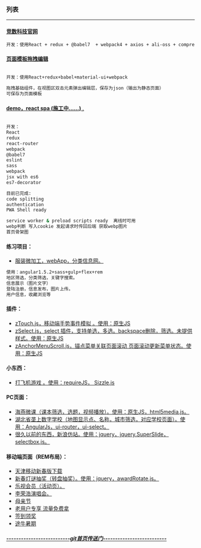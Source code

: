 ### 列表
***

#### [竞数科技官网](http://www.jingshukj.com.cn)
```bash 
开发：使用React + redux + @babel7  + webpack4 + axios + ali-oss + compressorjs
```

#### [页面模板拖拽编辑](https://17x.github.io/makeWheel/ak-sw-drag-edit-page/public/)
```bash
 
开发：使用React+redux+babel+material-ui+webpack

拖拽基础组件，在视图区双击元素弹出编辑层，保存为json（输出为静态页面）
可保存为页面模板

```

#### [demo，react spa (**施工中......**) , ](https://17x.github.io/makeWheel/eleme_react_spa/public/)
```bash
 
开发：
React
redux
react-router
webpack
@babel7 
eslint
sass
webpack
jsx with es6
es7-decorator

目前已完成:
code splitting
authentication
PWA Shell ready

service worker & preload scripts ready  离线时可用
webp判断 写入cookie 发起请求时传回后端 获取webp图片
首页骨架图


```

#### 练习项目：
* [服装微加工，webApp，分类信息网。](https://17x.github.io/makeWheel/eleme_react_spa/public/#/)

```bash 
使用：angular1.5.2+sass+gulp+flex+rem
地区筛选，分类筛选，关键字搜索。
信息展示（图片文字）
登陆注册，信息发布，图片上传。
用户信息，收藏浏览等
```

#### 插件：
* [zTouch.js，移动端手势事件模拟 。使用：原生JS](https://17x.github.io/makeWheel/zTouch/)
* [zSelect.js，select 插件，支持单选，多选。backspace删除，筛选。未提供样式。使用：原生JS](https://17x.github.io/makeWheel/zSelect)
* [zAnchorMenuScroll.js，锚点菜单关联页面滚动 页面滚动更新菜单状态。使用：原生JS](https://17x.github.io/makeWheel/zAnchorMenuScroll)

#### 小东西：
* [打飞机游戏 。使用：requireJS， Sizzle.js](https://17x.github.io/makeWheel/dafeiji/)

#### PC页面：
* [海燕微课（课本筛选，选题，视频播放）。使用：原生JS，html5media.js。](https://17x.github.io/PC/haiyanPC/)
* [湖北省垄上数字学校（地图显示点、名称，城市筛选，对应学校页面）。使用：AngularJs，ui-router，ui-select。](https://17x.github.io/PC/longshang/)
* [很久以前的东西，新浪仿站。使用：jquery，jquery.SuperSlide，selectbox.js。](https://17x.github.io/PC/sinaPC/)

#### 移动端页面（REM布局）：
* [天津移动新春版下载](https://17x.github.io/wireless/tianjinmobiledownload2016chunjie/)
* [新春灯谜抽奖（转盘抽奖）。使用：jquery，awardRotate.js。](https://17x.github.io/wireless/dengmiSubPage)
* [乐视会员（活动页）。](https://17x.github.io/wireless/leshihuiyuanmianfeiling)
* [李荣浩演唱会。](https://17x.github.io/wireless/LiRongHao/)
* [母亲节](https://17x.github.io/wireless/muqinjie/)
* [老用户专享 流量免费拿](https://17x.github.io/wireless/olduserhuikui/)
* [签到领奖](https://17x.github.io/wireless/qiandaosonghaoli/)
* [途牛暑期](https://17x.github.io/wireless/tuniu/)



#### [*--------------------------git首页传送门--------------------------*](https://github.com/17x/)